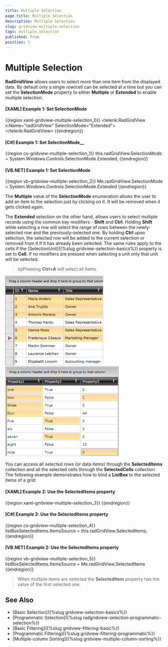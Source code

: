 ```yaml
---
title: Multiple Selection
page_title: Multiple Selection
description: Multiple Selection
slug: gridview-multiple-selection
tags: multiple,selection
published: True
position: 1
---
```


# Multiple Selection

__RadGridView__ allows users to select more than one item from the displayed data. By default only a single row/cell can be selected at a time but you can set the __SelectionMode__ property to either __Multiple__ or __Extended__ to enable multiple selection.

#### __[XAML] Example 1: Set SelectionMode__

{{region xaml-gridview-multiple-selection_0}}
	<telerik:RadGridView x:Name="radGridView"
	                         SelectionMode="Extended">
	    <!--...-->
	</telerik:RadGridView>
{{endregion}}

#### __[C#] Example 1: Set SelectionMode____

{{region cs-gridview-multiple-selection_1}}
	this.radGridView.SelectionMode = System.Windows.Controls.SelectionMode.Extended;
{{endregion}}

#### __[VB.NET] Example 1: Set SelectionMode__

{{region vb-gridview-multiple-selection_2}}
	Me.radGridView.SelectionMode = System.Windows.Controls.SelectionMode.Extended
{{endregion}}

The __Multiple__ value of the __SelectionMode__ enumeration allows the user to add an item to the selection just by clicking on it. It will be removed when it gets clicked again.

The __Extended__ selection on the other hand, allows users to select multiple records using the common key modifiers - __Shift__ and __Ctrl__. Holding __Shift__ while selecting a row will select the range of rows between the newly-selected row and the previously-selected one. By holding __Ctrl__ upon selection, the selected row will be added to the current selection or removed from it if it has already been selected. The same rules apply to the cells if the [SelectionUnit]({%slug gridview-selection-basics%}) property is set to __Cell__. If no modifiers are pressed when selecting a unit only that unit will be selected.

>tipPressing __Ctrl+A__ will select all items.

![](images/RadGridView_MultipleSelection_1.png)![](images/gridview_cell_selection.png)

You can access all selected rows (or data items) through the __SelectedItems__ collection and all the selected cells through the __SelectedCells__ collection. The following example demonstrates how to bind a __ListBox__ to the selected items of a grid:

#### __[XAML] Example 2: Use the SelectedItems property__

{{region xaml-gridview-multiple-selection_3}}
	<ListBox x:Name="listBoxSelectedItems"
	 DisplayMemberPath="Name"
	 ItemsSource="{Binding SelectedItems, ElementName=radGridView}" />
{{endregion}}

#### __[C#] Example 2: Use the SelectedItems property__

{{region cs-gridview-multiple-selection_4}}
	listBoxSelectedItems.ItemsSource = this.radGridView.SelectedItems;
{{endregion}}

#### __[VB.NET] Example 2: Use the SelectedItems property__

{{region vb-gridview-multiple-selection_5}}
	listBoxSelectedItems.ItemsSource = Me.radGridView.SelectedItems
{{endregion}}

>When multiple items are selected the __SelectedItem__ property has the value of the first selected one.

## See Also

 * [Basic Selection]({%slug gridview-selection-basics%})
 * [Programmatic Selection]({%slug radgridview-selection-programmatic-selection%})
 * [Basic Filtering]({%slug gridview-filtering-basic%})
 * [Programmatic Filtering]({%slug gridview-filtering-programmatic%})
 * [Multiple-column Sorting]({%slug gridview-multiple-column-sorting%})
